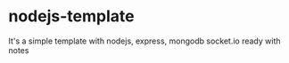 # nodejs-template
It's a simple template with nodejs, express, mongodb
socket.io 
ready with notes

